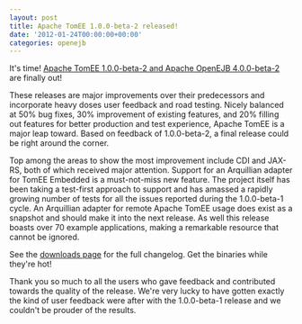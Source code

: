 ```yaml
---
layout: post
title: Apache TomEE 1.0.0-beta-2 released!
date: '2012-01-24T00:00:00+00:00'
categories: openejb
---
```

It's time!  <a href="http://openejb.apache.org">Apache TomEE 1.0.0-beta-2 and Apache OpenEJB 4.0.0-beta-2</a> are finally out!

These releases are major improvements over their predecessors and incorporate heavy doses user feedback and road testing.  Nicely balanced at 50% bug fixes, 30% improvement of existing features, and 20% filling out features for better production and test experience, Apache TomEE is a major leap toward.  Based on feedback of 1.0.0-beta-2, a final release could be right around the corner.

Top among the areas to show the most improvement include CDI and JAX-RS, both of which received major attention.  Support for an Arquillian adapter for TomEE Embedded is a must-not-miss new feature.  The project itself has been taking a test-first approach to support and has amassed a rapidly growing number of tests for all the issues reported during the 1.0.0-beta-1 cycle.  An Arquillian adapter for remote Apache TomEE usage does exist as a snapshot and should make it into the next release.  As well this release boasts over 70 example applications, making a remarkable resource that cannot be ignored.

See the <a href="http://openejb.apache.org/downloads.html">downloads page</a> for the full changelog.  Get the binaries while they're hot!

Thank you so much to all the users who gave feedback and contributed towards the quality of the release.  We're very lucky to have gotten exactly the kind of user feedback were after with the 1.0.0-beta-1 release and we couldn't be prouder of the results.

